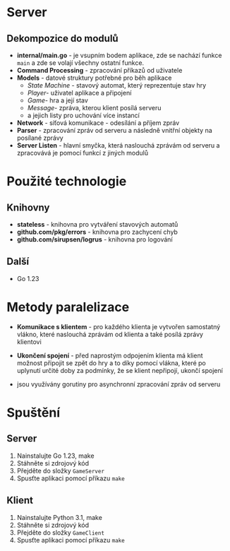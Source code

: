 # Server
## Dekompozice do modulů
- **internal/main.go** - je vsupním bodem aplikace, zde se nachází funkce `main` a zde se volají všechny ostatní funkce.
- **Command Processing** - zpracování příkazů od uživatele
- **Models** - datové struktury potřebné pro běh aplikace
  - _State Machine_ - stavový automat, který reprezentuje stav hry
  - _Player_- uživatel aplikace a připojení
  - _Game_- hra a její stav
  - _Message_- zpráva, kterou klient posílá serveru
  - a jejich listy pro uchování více instancí
- **Network** - síťová komunikace - odesílání a příjem zpráv
- **Parser** - zpracování zpráv od serveru a následně vnitřní objekty na posílané zprávy
- **Server Listen** - hlavní smyčka, která naslouchá zprávám od serveru a zpracovává je pomocí funkcí z jiných modulů
# Použité technologie
## Knihovny
- **stateless** - knihovna pro vytváření stavových automatů
- **github.com/pkg/errors** - knihovna pro zachycení chyb
- **github.com/sirupsen/logrus** - knihovna pro logování
## Další
- Go 1.23
# Metody paralelizace
- **Komunikace s klientem** - pro každého klienta je vytvořen samostatný vlákno, které naslouchá zprávám od klienta a také posílá zprávy klientovi
- **Ukončení spojení** - před naprostým odpojením klienta má klient možnost připojit se zpět do hry a to díky pomocí vlákna, které po uplynutí určité doby za podmínky, že se klient nepřipojí, ukončí spojení

- jsou využívány gorutiny pro asynchronní zpracování zpráv od serveru

# Spuštění
## Server
1. Nainstalujte Go 1.23, make
2. Stáhněte si zdrojový kód
3. Přejděte do složky `GameServer`
4. Spusťte aplikaci pomocí příkazu `make`

## Klient
1. Nainstalujte Python 3.1, make
2. Stáhněte si zdrojový kód
3. Přejděte do složky `GameClient`
4. Spusťte aplikaci pomocí příkazu `make`

